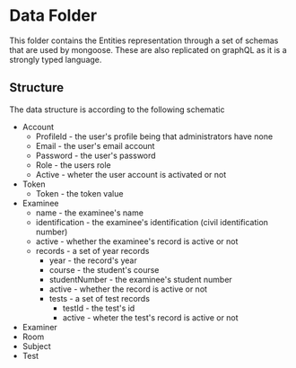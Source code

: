 # Data Folder
This folder contains the Entities representation through a set of schemas that are used by mongoose.
These are also replicated on graphQL as it is a strongly typed language.

## Structure
The data structure is according to the following schematic

* Account
  * ProfileId - the user's profile being that administrators have none
  * Email - the user's email account
  * Password - the user's password
  * Role - the users role
  * Active - wheter the user account is activated or not
* Token
  * Token - the token value
* Examinee
  * name - the examinee's name
  * identification - the examinee's identification (civil identification number)
  * active - whether the examinee's record is active or not
  * records - a set of year records
    * year - the record's year
    * course - the student's course
    * studentNumber - the examinee's student number
    * active - whether the record is active or not
    * tests - a set of test records
      * testId - the test's id
      * active - wheter the test's record is active or not
* Examiner
* Room
* Subject
* Test
